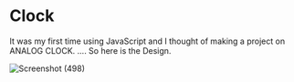 # Clock

It was my first time using JavaScript and I thought of making a project on ANALOG CLOCK. 
.... So here is the Design.

![Screenshot (498)](https://user-images.githubusercontent.com/87329654/212489738-b9728cc1-57df-472c-84f4-fbd564aaff62.png)
